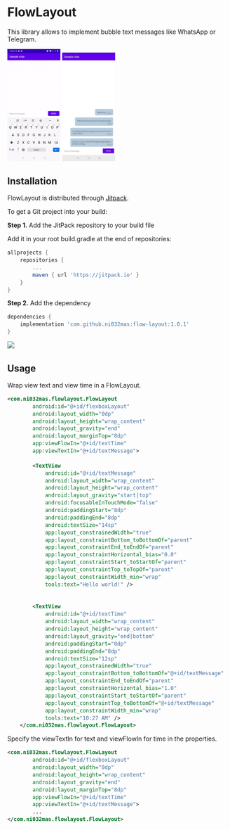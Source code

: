 # FlowLayout

This library allows to implement bubble text messages like WhatsApp or Telegram.

<img src="media/sample_chat1.gif" alt="Sample1" width="24%"/> <img src="media/sample_chat2.jpg" alt="Sample2" width="24%"/>

## Installation

FlowLayout is distributed through [Jitpack](https://jitpack.io/#ni032mas/flow-layout).

To get a Git project into your build:

__Step 1.__ Add the JitPack repository to your build file

Add it in your root build.gradle at the end of repositories:

```groovy
allprojects {
	repositories {
		...
		maven { url 'https://jitpack.io' }
	}
}
```
__Step 2.__ Add the dependency

```groovy
dependencies {
    implementation 'com.github.ni032mas:flow-layout:1.0.1'
}
```

[![](https://jitpack.io/v/ni032mas/flow-layout.svg)](https://jitpack.io/#ni032mas/flow-layout)

## Usage

Wrap view text and view time in a FlowLayout. 

```xml
<com.ni032mas.flowlayout.FlowLayout
        android:id="@+id/flexboxLayout"
        android:layout_width="0dp"
        android:layout_height="wrap_content"
        android:layout_gravity="end"
        android:layout_marginTop="8dp"
        app:viewFlowIn="@+id/textTime"
        app:viewTextIn="@+id/textMessage">

        <TextView
            android:id="@+id/textMessage"
            android:layout_width="wrap_content"
            android:layout_height="wrap_content"
            android:layout_gravity="start|top"
            android:focusableInTouchMode="false"
            android:paddingStart="8dp"
            android:paddingEnd="8dp"
            android:textSize="14sp"
            app:layout_constrainedWidth="true"
            app:layout_constraintBottom_toBottomOf="parent"
            app:layout_constraintEnd_toEndOf="parent"
            app:layout_constraintHorizontal_bias="0.0"
            app:layout_constraintStart_toStartOf="parent"
            app:layout_constraintTop_toTopOf="parent"
            app:layout_constraintWidth_min="wrap"
            tools:text="Hello world!" />


        <TextView
            android:id="@+id/textTime"
            android:layout_width="wrap_content"
            android:layout_height="wrap_content"
            android:layout_gravity="end|bottom"
            android:paddingStart="0dp"
            android:paddingEnd="8dp"
            android:textSize="12sp"
            app:layout_constrainedWidth="true"
            app:layout_constraintBottom_toBottomOf="@+id/textMessage"
            app:layout_constraintEnd_toEndOf="parent"
            app:layout_constraintHorizontal_bias="1.0"
            app:layout_constraintStart_toStartOf="parent"
            app:layout_constraintTop_toBottomOf="@+id/textMessage"
            app:layout_constraintWidth_min="wrap"
            tools:text="10:27 AM" />
    </com.ni032mas.flowlayout.FlowLayout>
```
Specify the viewTextIn for text and viewFlowIn for time in the properties.

```xml
<com.ni032mas.flowlayout.FlowLayout
        android:id="@+id/flexboxLayout"
        android:layout_width="0dp"
        android:layout_height="wrap_content"
        android:layout_gravity="end"
        android:layout_marginTop="8dp"
        app:viewFlowIn="@+id/textTime"
        app:viewTextIn="@+id/textMessage">
        ...
</com.ni032mas.flowlayout.FlowLayout>
```